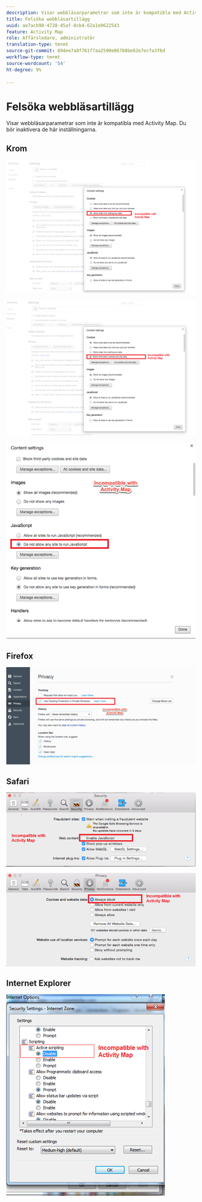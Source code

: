 ```yaml
---
description: Visar webbläsarparametrar som inte är kompatibla med Activity Map. Du bör inaktivera de här inställningarna.
title: Felsöka webbläsartillägg
uuid: ae7acb98-4728-45af-8cb4-62a1e9622543
feature: Activity Map
role: Affärsledare, administratör
translation-type: tm+mt
source-git-commit: 894ee7a8f761f7aa2590e06708be82e7ecfa3f6d
workflow-type: tm+mt
source-wordcount: '54'
ht-degree: 9%

---
```



# Felsöka webbläsartillägg

Visar webbläsarparametrar som inte är kompatibla med Activity Map. Du bör inaktivera de här inställningarna.

## Krom

![](assets/Chrome1.png)

![](assets/Chrome2.png)

![](assets/Chrome3.png)

## Firefox

![](assets/Firefox.png)

## Safari

![](assets/Safari1.png)

![](assets/Safari2.png)

## Internet Explorer

![](assets/IE1.png)

